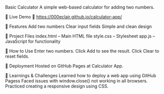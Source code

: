 Basic Calculator
A simple web-based calculator for adding two numbers.

🚀 Live Demo
🔗 https://000eclair.github.io/calculator-app/

📌 Features
    Add two numbers
    Clear input fields
    Simple and clean design

📂 Project Files
    index.html – Main HTML file
    style.css – Stylesheet
    app.js – JavaScript for functionality

🚀 How to Use
    Enter two numbers.
    Click Add to see the result.
    Click Clear to reset fields.

📢 Deployment
    Hosted on GitHub Pages at Calculator App.

📖 Learnings & Challenges
    Learned how to deploy a web app using GitHub Pagess
    Faced issues with window.close() not working in all browsers.
    Practiced creating a responsive design using CSS.
